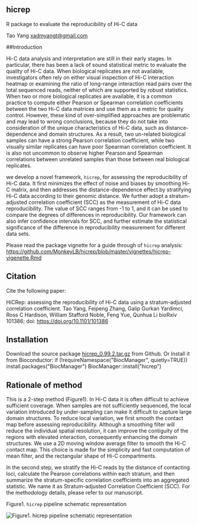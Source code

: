 ## hicrep
R package to evaluate the reproducibility of Hi-C data

Tao Yang  <xadmyangt@gmail.com>

##Introduction

Hi-C data analysis and interpretation are still in their early stages. In particular, there has been a lack of sound statistical metric to evaluate the quality of Hi-C data. When biological replicates are not available, investigators often rely on either visual inspection of Hi-C interaction heatmap or examining the ratio of long-range interaction read pairs over the total sequenced reads, neither of which are supported by robust statistics. When two or more biological replicates are available, it is a common practice to compute either Pearson or Spearman correlation coefficients between the two Hi-C data matrices and use them as a metric for quality control. However, these kind of over-simplified approaches are problematic and may lead to wrong conclusions, because they do not take into consideration of the unique characteristics of Hi-C data, such as distance-dependence and domain structures. As a result, two un-related biological samples can have a strong Pearson correlation coefficient, while two visually similar replicates can have poor Spearman correlation coefficient. It is also not uncommon to observe higher Pearson and Spearman correlations between unrelated samples than those between real biological replicates. 

we develop a novel framework, `hicrep`, for assessing the reproducibility of Hi-C data. It first minimizes the effect of noise and biases by smoothing Hi-C matrix, and then addresses the distance-dependence effect by stratifying Hi-C data according to their genomic distance. We further adopt a stratum-adjusted correlation coefficient (SCC) as the measurement of Hi-C data reproducibility. The value of SCC ranges from -1 to 1, and it can be used to compare the degrees of differences in reproducibility. Our framework can also infer confidence intervals for SCC, and further estimate the statistical significance of the difference in reproducibility measurement for different data sets. 

Please read the package vignette for a guide through of `hicrep` analysis: 
https://github.com/MonkeyLB/hicrep/blob/master/vignettes/hicrep-vigenette.Rmd


## Citation

Cite the following paper:

HiCRep: assessing the reproducibility of Hi-C data using a stratum-adjusted correlation coefficient.
Tao Yang, Feipeng Zhang, Galip Gurkan Yardimci, Ross C Hardison, William Stafford Noble, Feng Yue, Qunhua Li
bioRxiv 101386; doi: https://doi.org/10.1101/101386 


## Installation

Download the source package [hicrep_0.99.2.tar.gz](https://github.com/MonkeyLB/hicrep/blob/master/hicrep_0.99.2.tar.gz) from Github.
Or Install it from Bioconductor:
    if (!requireNamespace("BiocManager", quietly=TRUE))
        install.packages("BiocManager")
    BiocManager::install("hicrep")

## Rationale of method

This is a 2-step method (Figure1). In Hi-C data it is often difficult to achieve sufficient coverage. When samples are not sufficiently sequenced, the local variation introduced by under-sampling can make it difficult to capture large domain structures. To reduce local variation, we first smooth the contact map before assessing reproducibility. Although a smoothing filter will reduce the individual spatial resolution, it can improve the contiguity of the regions with elevated interaction, consequently enhancing the domain structures. We use a 2D moving window average filter to smooth the Hi-C contact map. This choice is made for the simplicity and fast computation of mean filter, and the rectangular shape of Hi-C compartments.
 
In the second step, we stratify the Hi-C reads by the distance of contacting loci, calculate the Pearson correlations within each stratum, and then summarize the stratum-specific correlation coefficients into an aggregated statistic. We name it as Stratum-adjusted Correlation Coefficient (SCC). For the methodology details, please refer to our manuscript.

Figure1. `hicrep` pipeline schematic representation
                          
![Figure1. `hicrep` pipeline schematic representation](https://github.com/MonkeyLB/hicrep/blob/master/vignettes/hicrep-pipeline.JPG)
